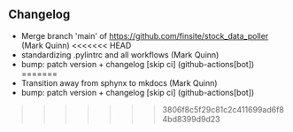 ## Changelog

- Merge branch 'main' of https://github.com/finsite/stock_data_poller (Mark Quinn)
<<<<<<< HEAD
- standardizing .pylintrc and all workflows (Mark Quinn)
- bump: patch version + changelog [skip ci] (github-actions[bot])
=======
- Transition away from sphynx to mkdocs (Mark Quinn)
- bump: patch version + changelog [skip ci] (github-actions[bot])
>>>>>>> 3806f8c5f29c81c2c411699ad6f84bd8399d9d23
